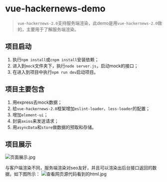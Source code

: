 # vue-hackernews-demo 

> `vue-hackernews-2.0`支持服务端渲染，此demo是用`vue-hackernews-2.0`做的，主要用于了解服务端渲染。

## 项目启动

1. 执行`npm install`或`cnpm install`安装依赖；
2. 进入到`mock`文件夹下，执行`node server.js`，启动mock的接口；
3. 在进入到项目中执行`npm run dev`启动项目。

## 项目主要包含

1. 用express去mock数据；
2. 给`vue-hackernews-2.0`框架增加`eslint-loader`、`less-loader`的配置；
3. 增加`element-ui`；
4. 封装`axios`来发送请求；
5. 用`asyncData`和`store`做数据的预取和存储。

## 项目展示
![页面展示.jpg](https://upload-images.jianshu.io/upload_images/12080676-44ea6cabb829385a.jpg?imageMogr2/auto-orient/strip|imageView2/2/w/1200/format/webp)

与客户端渲染不同，服务端渲染对seo友好，并且可以渲染出后台接口返回的数据，如下图所示：
![查看网页源代码看到的html.jpg](https://upload-images.jianshu.io/upload_images/12080676-e4c9ea2104e6405e.jpg?imageMogr2/auto-orient/strip%7CimageView2/2/w/1240)

